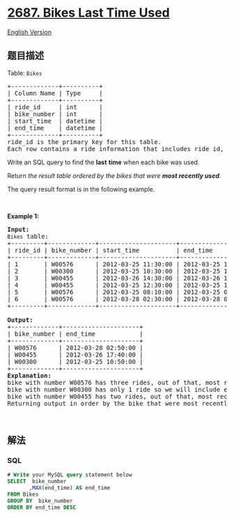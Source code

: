# [2687. Bikes Last Time Used](https://leetcode.cn/problems/bikes-last-time-used)

[English Version](/solution/2600-2699/2687.Bikes%20Last%20Time%20Used/README_EN.md)

## 题目描述

<!-- 这里写题目描述 -->

<p>Table: <code><font face="monospace">Bikes</font></code></p>

<pre>
+-------------+----------+ 
| Column Name | Type     | 
+-------------+----------+ 
| ride_id     | int      | 
| bike_number | int      | 
| start_time  | datetime |
| end_time    | datetime |
+-------------+----------+
ride_id is the primary key for this table.
Each row contains a ride information that includes ride_id, bike number, start and end time of the ride.
</pre>

<p>Write an SQL query to find the <strong>last</strong> <strong>time</strong> when each bike was used.</p>

<p>Return<em> the result table ordered by the bikes that were <strong>most recently used</strong>.&nbsp;</em></p>

<p>The query result format is in the following example.</p>

<p>&nbsp;</p>
<p><strong class="example">Example 1:</strong></p>

<pre>
<strong>Input:
</strong><code>Bikes</code> table:
+---------+-------------+---------------------+---------------------+ 
| ride_id | bike_number | start_time          | end_time            |  
+---------+-------------+---------------------+---------------------+
| 1       | W00576      | 2012-03-25 11:30:00 | 2012-03-25 12:40:00 |
| 2       | W00300      | 2012-03-25 10:30:00 | 2012-03-25 10:50:00 |
| 3       | W00455      | 2012-03-26 14:30:00 | 2012-03-26 17:40:00 |
| 4       | W00455      | 2012-03-25 12:30:00 | 2012-03-25 13:40:00 |
| 5       | W00576      | 2012-03-25 08:10:00 | 2012-03-25 09:10:00 |
| 6       | W00576      | 2012-03-28 02:30:00 | 2012-03-28 02:50:00 |
+---------+-------------+---------------------+---------------------+ 

<strong>Output:</strong>
+-------------+---------------------+ 
| bike_number | end_time            |  
+-------------+---------------------+
| W00576      | 2012-03-28 02:50:00 |
| W00455      | 2012-03-26 17:40:00 |
| W00300      | 2012-03-25 10:50:00 |
+-------------+---------------------+ 
<strong>Explanation:</strong> 
bike with number W00576 has three rides, out of that, most recent ride is with ride_id 6 which ended on 2012-03-28 02:50:00.
bike with number W00300 has only 1 ride so we will include end_time in output directly. 
bike with number W00455 has two rides, out of that, most recent ride is with ride_id 3 which ended on 2012-03-26 17:40:00. 
Returning output in order by the bike that were most recently used.
</pre>

<p>&nbsp;</p>

## 解法

<!-- 这里可写通用的实现逻辑 -->

<!-- tabs:start -->

### **SQL**

<!-- 这里可写当前语言的特殊实现逻辑 -->

```sql
# Write your MySQL query statement below
SELECT  bike_number
       ,MAX(end_time) AS end_time
FROM Bikes
GROUP BY  bike_number
ORDER BY end_time DESC
```

<!-- tabs:end -->
